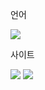 언어

<img src="https://img.shields.io/badge/python-3cd5f0?style=for-the-badge&logo=#000000&logoColor=black"> 

사이트

<a href="https://github.com/deyeon/pokemon_app" target="_blank"><img src="https://img.shields.io/badge/github-0d0114?style=flat-square&logo=#FF0000&logoColor=white"/></a> <a href="https://devopsaws.tistory.com/" target="_blank"><img src="https://img.shields.io/badge/tistory-080000?style=flat-square&logo=#40AEF0&logoColor=white"/></a>
